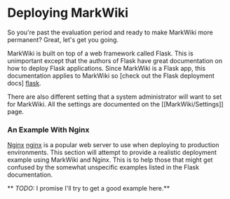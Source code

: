 Deploying MarkWiki
==================

So you're past the evaluation period and ready to make MarkWiki more permanent?
Great, let's get you going.

MarkWiki is built on top of a web framework called Flask. This is unimportant
except that the authors of Flask have great documentation on how to deploy
Flask applications. Since MarkWiki is a Flask app, this documentation applies
to MarkWiki so [check out the Flask deployment docs] [flask].

There are also different setting that a system administrator will want to set
for MarkWiki. All the settings are documented on the [[MarkWiki/Settings]]
page.

### An Example With Nginx

[Nginx] [nginx] is a popular web server to use when deploying to production
environments. This section will attempt to provide a realistic deployment
example using MarkWiki and Nginx. This is to help those that might get confused
by the somewhat unspecific examples listed in the Flask documentation.

** *TODO:* I promise I'll try to get a good example here.**

[flask]: http://flask.pocoo.org/docs/deploying/#deployment
[nginx]: http://wiki.nginx.org/Main

